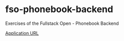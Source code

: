 # fso-phonebook-backend
Exercises of the Fullstack Open - Phonebook Backend

[Application URL]( https://limitless-sea-30150.herokuapp.com/ )
